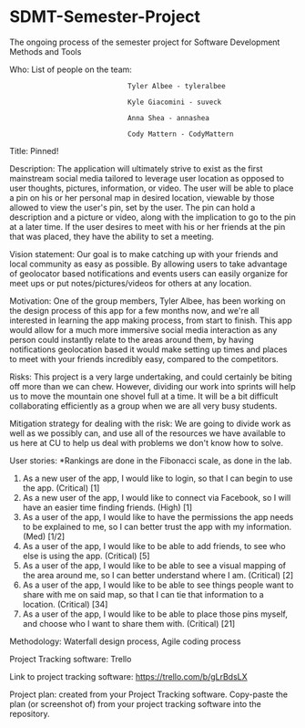 # SDMT-Semester-Project
The ongoing process of the semester project for Software Development Methods and Tools

Who: List of people on the team: 

                                 Tyler Albee - tyleralbee

                                 Kyle Giacomini - suveck
                                 
                                 Anna Shea - annashea
                                 
                                 Cody Mattern - CodyMattern
                                 
Title: Pinned!

Description: The application will ultimately strive to exist as the first mainstream social media tailored to leverage user location as              opposed to user thoughts, pictures, information, or video. The user will be able to place a pin on his or her personal map              in desired location, viewable by those allowed to view the user's pin, set by the user. The pin can hold a description and              a picture or video, along with the implication to go to the pin at a later time. If the user desires to meet with his or                her friends at the pin that was placed, they have the ability to set a meeting.

Vision statement: Our goal is to make catching up with your friends and local community as easy as possible. By allowing users to take                     advantage of geolocator based notifications and events users can easily organize for meet ups or put                                     notes/pictures/videos for others at any location.

Motivation: One of the group members, Tyler Albee, has been working on the design process of this app for a few months now, and we're               all interested in learning the app making process, from start to finish. This app would allow for a much more immersive                 social media interaction as any person could instantly relate to the areas around them, by having notifications geolocation             based it would make setting up times and places to meet with your friends incredibly easy, compared to the competitors. 

Risks: This project is a very large undertaking, and could certainly be biting off more than we can chew. However, dividing our work            into sprints will help us to move the mountain one shovel full at a time. It will be a bit difficult collaborating efficiently as        a group when we are all very busy students. 

Mitigation strategy for dealing with the risk: We are going to divide work as well as we possibly can, and use all of the resources we                                                  have available to us here at CU to help us deal with problems we don't know how to solve. 

User stories: 
*Rankings are done in the Fibonacci scale, as done in the lab. 

1. As a new user of the app, I would like to login, so that I can begin to use the app. (Critical) [1]
2. As a new user of the app, I would like to connect via Facebook, so I will have an easier time finding friends. (High) [1]
3. As a user of the app, I would like to have the permissions the app needs to be explained to me, so I can better trust the app with my    information. (Med) [1/2]
4. As a user of the app, I would like to be able to add friends, to see who else is using the app. (Critical) [5]
5. As a user of the app, I would like to be able to see a visual mapping of the area around me, so I can better understand where I am.      (Critical) [2]
6. As a user of the app, I would like to be able to see things people want to share with me on said map, so that I can tie that            information to a location. (Critical) [34]
7. As a user of the app, I would like to be able to place those pins myself, and choose who I want to share them with. (Critical) [21]



Methodology: Waterfall design process, Agile coding process

Project Tracking software: Trello

Link to project tracking software: https://trello.com/b/gLrBdsLX

Project plan: created from your Project Tracking software. Copy-paste the plan (or screenshot of) from your project tracking software into the repository.
